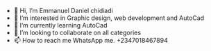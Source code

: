 - 👋 Hi, I’m Emmanuel Daniel chidiadi
- 👀 I’m interested in Graphic design, web development and AutoCad
- 🌱 I’m currently learning AutoCad
- 💞️ I’m looking to collaborate on all categories 
- 📫 How to reach me WhatsApp me. +2347018467894

<!---
emmanueldanielchidi/emmanueldanielchidi is a ✨ special ✨ repository because its `README.md` (this file) appears on your GitHub profile.
You can click the Preview link to take a look at your changes.
--->
